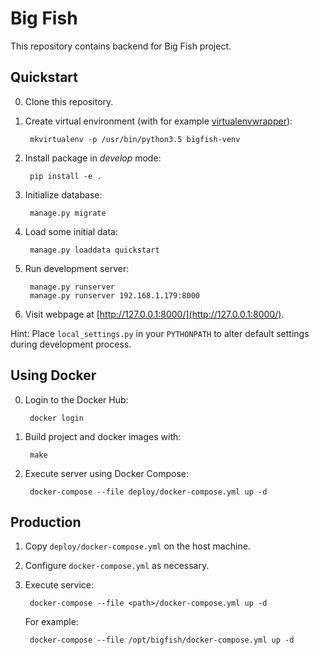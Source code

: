# Big Fish

This repository contains backend for Big Fish project.


## Quickstart

0. Clone this repository.

1. Create virtual environment (with for example
   [virtualenvwrapper](https://virtualenvwrapper.readthedocs.io/en/latest/)):

        mkvirtualenv -p /usr/bin/python3.5 bigfish-venv

2. Install package in *develop* mode:

        pip install -e .

3. Initialize database:

        manage.py migrate

4. Load some initial data:

        manage.py loaddata quickstart

5. Run development server:

        manage.py runserver 
        manage.py runserver 192.168.1.179:8000

6. Visit webpage at [http://127.0.0.1:8000/](http://127.0.0.1:8000/).


Hint: Place `local_settings.py` in your `PYTHONPATH` to alter default settings
during development process.


## Using Docker

0. Login to the Docker Hub:

        docker login

1. Build project and docker images with:

        make

2. Execute server using Docker Compose:

        docker-compose --file deploy/docker-compose.yml up -d

## Production

1. Copy `deploy/docker-compose.yml` on the host machine.

2. Configure `docker-compose.yml` as necessary.

3. Execute service:

        docker-compose --file <path>/docker-compose.yml up -d

    For example:

        docker-compose --file /opt/bigfish/docker-compose.yml up -d
